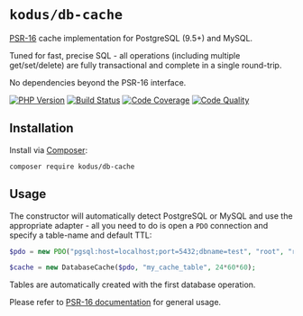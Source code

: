 # `kodus/db-cache`

[PSR-16](https://www.php-fig.org/psr/psr-16/) cache implementation for PostgreSQL (9.5+) and MySQL.

Tuned for fast, precise SQL - all operations (including multiple get/set/delete) are fully transactional
and complete in a single round-trip.

No dependencies beyond the PSR-16 interface.

[![PHP Version](https://img.shields.io/badge/php-7.2%2B-blue.svg)](https://packagist.org/packages/kodus/db-cache)
[![Build Status](https://travis-ci.org/kodus/db-cache.svg?branch=master)](https://travis-ci.org/kodus/db-cache)
[![Code Coverage](https://scrutinizer-ci.com/g/kodus/db-cache/badges/coverage.png?b=master)](https://scrutinizer-ci.com/g/kodus/db-cache/?branch=master)
[![Code Quality](https://scrutinizer-ci.com/g/kodus/db-cache/badges/quality-score.png?b=master)](https://scrutinizer-ci.com/g/kodus/db-cache/?branch=master)

## Installation

Install via [Composer](https://getcomposer.org/):

    composer require kodus/db-cache

## Usage

The constructor will automatically detect PostgreSQL or MySQL and use the appropriate adapter -
all you need to do is open a `PDO` connection and specify a table-name and default TTL:

```php
$pdo = new PDO("pgsql:host=localhost;port=5432;dbname=test", "root", "root");

$cache = new DatabaseCache($pdo, "my_cache_table", 24*60*60);
```

Tables are automatically created with the first database operation.

Please refer to [PSR-16 documentation](https://www.php-fig.org/psr/psr-16/) for general usage.
